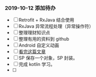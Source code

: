 ### 2019-10-12 添加待办

- [ ] Retrofit + RxJava 结合使用
- [ ] RxJava 异常流程处理（异常操作符）
- [ ] 整理理财知识点
- [ ] 整理有用的资料到 github
- [ ] Android 自定义动画
- [ ] [看完这篇文章](http://blogs.360.cn/post/Syrian_Electronic_Army.html)
- [ ] SP 保存一个对象，SP 封装。
- [ ] 完成 kotlin 学习。
- [ ] 
